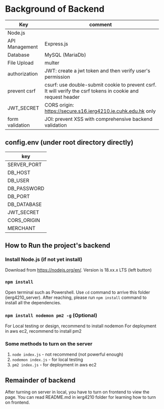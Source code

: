 # Background of Backend

| Key             | comment                                                                                                      |
| --------------- | ------------------------------------------------------------------------------------------------------------ |
| Node.js         |                                                                                                              |
| API Management  | Express.js                                                                                                   |
| Database        | MySQL (MariaDb)                                                                                              |
| File Upload     | multer                                                                                                       |
| authorization   | JWT: create a jwt token and then verify user's permission                                                    |
| prevent csrf    | csurf: use double-submit cookie to prevent csrf. It will verify the csrf tokens in cookie and request header |
| JWT_SECRET      | CORS origin: https://secure.s16.ierg4210.ie.cuhk.edu.hk only                                                 |
| form validation | JOI: prevent XSS with comprehensive backend validation                                                       |

## config.env (under root directory directly)

| key         |
| ----------- |
| SERVER_PORT |
| DB_HOST     |
| DB_USER     |
| DB_PASSWORD |
| DB_PORT     |
| DB_DATABASE |
| JWT_SECRET  |
| CORS_ORIGIN |
| MERCHANT    |

## How to Run the project's backend

### Install Node.js (if not yet install)

Download from https://nodejs.org/en/. Version is 18.xx.x LTS (left button)

### `npm install`

Open terminal such as Powershell. Use `cd` command to arrive this folder (ierg4210_server). After reaching, please run `npm install` command to install all the dependencies.

### `npm install nodemon pm2 -g` (Optional)

For Local testing or design, recommend to install nodemon
For deployment in aws ec2, recommend to install pm2

### Some methods to turn on the server

1. `node index.js` - not recommend (not powerful enough)
2. `nodemon index.js` - for local testing
3. `pm2 index.js` - for deployment in aws ec2

## Remainder of backend

After turning on server in local, you have to turn on frontend to view the page. You can read README.md in ierg4210 folder for learning how to turn on frontend.
